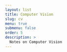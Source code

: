 ```yaml
---
layout: list
title: Computer Vision
slug: cv
menu: true
submenu: false
order: 5
description: >
  Notes on Computer Vision
---
```

